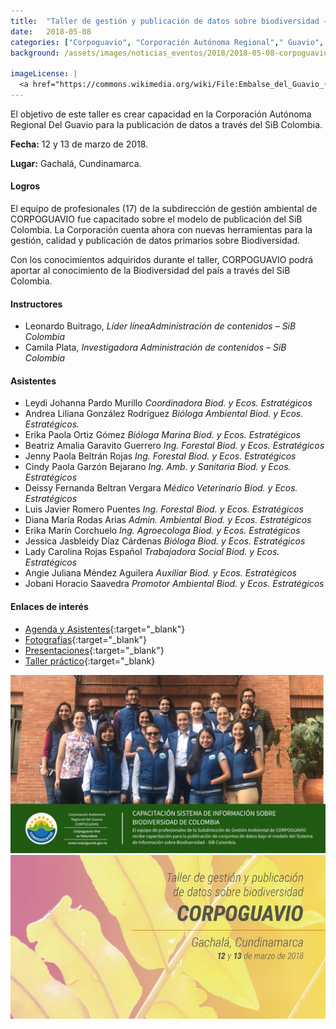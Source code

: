 ```yaml
---
title:  "Taller de gestión y publicación de datos sobre biodiversidad – CORPOGUAVIO"
date:   2018-05-08
categories: ["Corpoguavio", "Corporación Autónoma Regional"," Guavio", "2018","Talleres","Publicación"]
background: /assets/images/noticias_eventos/2018/2018-05-08-corpoguavio-blog-background-02.jfif

imageLicense: |
  <a href="https://commons.wikimedia.org/wiki/File:Embalse_del_Guavio_(2).JPG">Philipp Weigell</a>, <a href="https://creativecommons.org/licenses/by/3.0">CC BY 3.0</a>, via Wikimedia Commons
---
```


El objetivo de este taller es crear capacidad en la Corporación Autónoma Regional Del Guavio para la publicación de datos a través del SiB Colombia.

**Fecha:** 12 y 13 de marzo de 2018.

**Lugar:** Gachalá, Cundinamarca.

#### Logros 

El equipo de profesionales (17) de la subdirección de gestión ambiental de CORPOGUAVIO fue capacitado sobre el modelo de publicación del SiB Colombia. La Corporación cuenta ahora con nuevas herramientas para la gestión, calidad y publicación de datos primarios sobre Biodiversidad.  

Con los conocimientos adquiridos durante el taller, CORPOGUAVIO podrá aportar al conocimiento de la Biodiversidad del país a través del SiB Colombia.  

#### Instructores

- Leonardo Buitrago,
*Líder líneaAdministración de contenidos – SiB Colombia*
- Camila Plata,
*Investigadora Administración de contenidos – SiB Colombia*

#### Asistentes

- Leydi Johanna Pardo Murillo
*Coordinadora Biod. y Ecos. Estratégicos*
- Andrea Liliana González Rodríguez
*Bióloga Ambiental Biod. y Ecos. Estratégicos.*
- Erika Paola Ortiz Gómez
*Bióloga Marina Biod. y Ecos. Estratégicos*
- Beatriz Amalia Garavito Guerrero
*Ing. Forestal Biod. y Ecos. Estratégicos*
- Jenny Paola Beltrán Rojas
*Ing. Forestal Biod. y Ecos. Estratégicos*
- Cindy Paola Garzón Bejarano
*Ing. Amb. y Sanitaria Biod. y Ecos. Estratégicos*
- Deissy Fernanda Beltran Vergara
*Médico Veterinario Biod. y Ecos. Estratégicos*
- Luis Javier Romero Puentes
*Ing. Forestal Biod. y Ecos. Estratégicos*
- Diana María Rodas Arias
*Admin. Ambiental Biod. y Ecos. Estratégicos*
- Erika Marín Corchuelo
*Ing. Agroecologa Biod. y Ecos. Estratégicos*
- Jessica Jasbleidy Díaz Cárdenas
*Bióloga Biod. y Ecos. Estratégicos*
- Lady Carolina Rojas Español
*Trabajadora Social Biod. y Ecos. Estratégicos*
- Angie Juliana Méndez Aguilera
*Auxiliar Biod. y Ecos. Estratégicos*
- Jobani Horacio Saavedra
*Promotor Ambiental Biod. y Ecos. Estratégicos*

#### Enlaces de interés

- [Agenda y Asistentes](https://drive.google.com/open?id=11T5DwZR1JYiTFP-aJAJxo94nisGgMJhM){:target="_blank"}
- [Fotografías](https://drive.google.com/open?id=1Gy4xz9FHxzqq2NwllkfFULwNS4rSE7yv){:target="_blank"}
- [Presentaciones](https://drive.google.com/open?id=18YOjWKeYheSrphoC7ux3S76PEwhaEHAs){:target="_blank"}
- [Taller práctico](https://drive.google.com/open?id=1OS1INq02-o74q6a3ffXZYwEQhwDYGlDV){:target="_blank}

<img src="/assets/images/noticias_eventos/2018/2018-05-08-corpoguavio-blog-SiB-05.jpg" width=770>

<img src="/assets/images/noticias_eventos/2018/2018-05-08-corpoguavio-blog-SiB-01.jpg" width=770>
